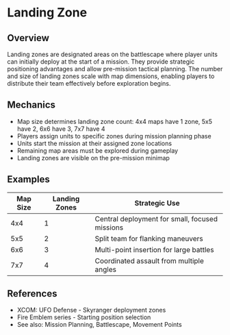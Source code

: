 # Landing Zone

## Overview
Landing zones are designated areas on the battlescape where player units can initially deploy at the start of a mission. They provide strategic positioning advantages and allow pre-mission tactical planning. The number and size of landing zones scale with map dimensions, enabling players to distribute their team effectively before exploration begins.

## Mechanics
- Map size determines landing zone count: 4x4 maps have 1 zone, 5x5 have 2, 6x6 have 3, 7x7 have 4
- Players assign units to specific zones during mission planning phase
- Units start the mission at their assigned zone locations
- Remaining map areas must be explored during gameplay
- Landing zones are visible on the pre-mission minimap

## Examples
| Map Size | Landing Zones | Strategic Use |
|----------|---------------|---------------|
| 4x4 | 1 | Central deployment for small, focused missions |
| 5x5 | 2 | Split team for flanking maneuvers |
| 6x6 | 3 | Multi-point insertion for large battles |
| 7x7 | 4 | Coordinated assault from multiple angles |

## References
- XCOM: UFO Defense - Skyranger deployment zones
- Fire Emblem series - Starting position selection
- See also: Mission Planning, Battlescape, Movement Points